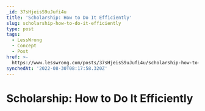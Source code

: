 ```yaml
---
_id: 37sHjeisS9uJufi4u
title: 'Scholarship: How to Do It Efficiently'
slug: scholarship-how-to-do-it-efficiently
type: post
tags:
  - LessWrong
  - Concept
  - Post
href: >-
  https://www.lesswrong.com/posts/37sHjeisS9uJufi4u/scholarship-how-to-do-it-efficiently
synchedAt: '2022-08-30T08:17:58.320Z'
---
```


# Scholarship: How to Do It Efficiently
